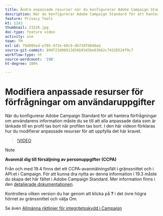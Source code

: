 ```yaml
---
title: Ändra anpassade resurser när du konfigurerar Adobe Campaign Standard för sekretessförfrågningar
description: När du konfigurerar Adobe Campaign Standard för att hantera förfrågningar om användarens information måste du se till att alla anpassade data som är länkade till en profil tas bort när profilen tas bort. I den här videon förklaras hur du modifierar anpassade resurser för att uppfylla det här kravet.
feature: Privacy Tools
kt: 1243
thumbnail: 23326.jpg
doc-type: feature video
activity: use
team: TM
exl-id: 79d805ed-e705-472e-b0c9-db73dfd648ed
source-git-commit: 89df23d00913d36b93d3be03b62c74320524f9c7
workflow-type: ht
source-wordcount: '198'
ht-degree: 100%

---
```


# Modifiera anpassade resurser för förfrågningar om användaruppgifter

När du konfigurerar Adobe Campaign Standard för att hantera förfrågningar om användarens information måste du se till att alla anpassade data som är länkade till en profil tas bort när profilen tas bort. I den här videon förklaras hur du modifierar anpassade resurser för att uppfylla det här kravet.

>[!VIDEO](https://video.tv.adobe.com/v/23326?quality=12&learn=on)

>[!NOTE]
>
>**Avanmäl dig till försäljning av personuppgifter (CCPA)**
>
>Från och med 19.4 finns det ett CCPA-avanmälningsfält i gränssnittet och i API:et i Campaign. För att kunna dra nytta av denna information i 19.3 måste du skapa det här fältet i Adobe Campaign Standard. Mer information finns i den [detaljerade dokumentationen](https://experienceleague.adobe.com/docs/campaign-standard/using/getting-started/privacy/privacy-requests.html?lang=sv#privacy-requests).
>
> Kontrollera vilken version du har genom att klicka på **?** i det övre högra hörnet av gränssnittet och välja Om.

Se även [Allmänna riktlinjer för integritetsskydd i Campaign](https://experienceleague.adobe.com/docs/campaign-classic/using/getting-started/privacy/privacy-management.html?lang=sv)
